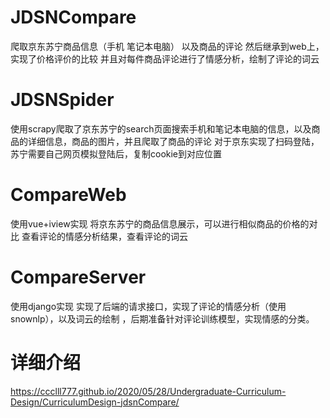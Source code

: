 # JDSNCompare
爬取京东苏宁商品信息（手机 笔记本电脑） 以及商品的评论   然后继承到web上，实现了价格评价的比较  并且对每件商品评论进行了情感分析，绘制了评论的词云
# JDSNSpider
使用scrapy爬取了京东苏宁的search页面搜索手机和笔记本电脑的信息，以及商品的详细信息，商品的图片，并且爬取了商品的评论
对于京东实现了扫码登陆，苏宁需要自己网页模拟登陆后，复制cookie到对应位置

# CompareWeb
使用vue+iview实现
将京东苏宁的商品信息展示，可以进行相似商品的价格的对比 查看评论的情感分析结果，查看评论的词云



# CompareServer
使用django实现
实现了后端的请求接口，实现了评论的情感分析（使用snownlp），以及词云的绘制 ，后期准备针对评论训练模型，实现情感的分类。

# 详细介绍
https://ccclll777.github.io/2020/05/28/Undergraduate-Curriculum-Design/CurriculumDesign-jdsnCompare/

